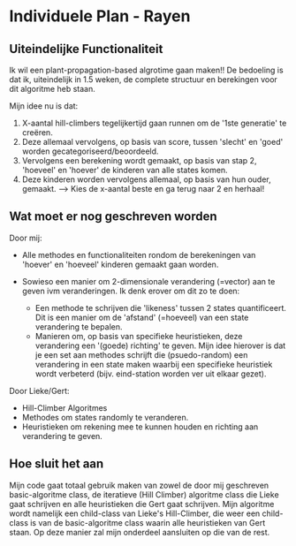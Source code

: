 # Individuele Plan - Rayen

## Uiteindelijke Functionaliteit

Ik wil een plant-propagation-based algrotime gaan maken!! De bedoeling is dat ik, uiteindelijk in 1.5 weken, de complete structuur en berekingen voor dit algoritme heb staan.

Mijn idee nu is dat:

1. X-aantal hill-climbers tegelijkertijd gaan runnen om de '1ste generatie' te creëren.
2. Deze allemaal vervolgens, op basis van score, tussen 'slecht' en 'goed' worden gecategoriseerd/beoordeeld.
3. Vervolgens een berekening wordt gemaakt, op basis van stap 2, 'hoeveel' en 'hoever' de kinderen van alle states komen.
4. Deze kinderen worden vervolgens allemaal, op basis van hun ouder, gemaakt.
--> Kies de x-aantal beste en ga terug naar 2 en herhaal!

## Wat moet er nog geschreven worden

Door mij:

- Alle methodes en functionaliteiten rondom de berekeningen van 'hoever' en 'hoeveel' kinderen gemaakt gaan worden.
- Sowieso een manier om 2-dimensionale verandering (=vector) aan te geven ivm veranderingen. Ik denk erover om dit zo te doen:

  - Een methode te schrijven die 'likeness' tussen 2 states quantificeert. Dit is een manier om de 'afstand' (=hoeveel) van een state verandering te bepalen.
  - Manieren om, op basis van specifieke heuristieken, deze verandering een '(goede) richting' te geven. Mijn idee hierover is dat je een set aan methodes schrijft die (psuedo-random) een verandering in een state maken waarbij een specifieke heuristiek wordt verbeterd (bijv. eind-station worden ver uit elkaar gezet).

Door Lieke/Gert:

- Hill-Climber Algoritmes
- Methodes om states randomly te veranderen.
- Heuristieken om rekening mee te kunnen houden en richting aan verandering te geven.

## Hoe sluit het aan

Mijn code gaat totaal gebruik maken van zowel de door mij geschreven basic-algoritme class, de iteratieve (Hill Climber) algoritme class die Lieke gaat schrijven en alle heuristieken die Gert gaat schrijven. Mijn algoritme wordt namelijk een child-class van Lieke's Hill-Climber, die weer een child-class is van de basic-algoritme class waarin alle heuristieken van Gert staan. Op deze manier zal mijn onderdeel aansluiten op die van de rest.

